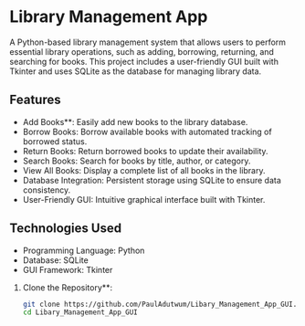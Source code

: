 # Library Management App

A Python-based library management system that allows users to perform essential library operations, such as adding, borrowing, returning, and searching for books. This project includes a user-friendly GUI built with Tkinter and uses SQLite as the database for managing library data.

## Features

- Add Books**: Easily add new books to the library database.
- Borrow Books: Borrow available books with automated tracking of borrowed status.
- Return Books: Return borrowed books to update their availability.
- Search Books: Search for books by title, author, or category.
- View All Books: Display a complete list of all books in the library.
- Database Integration: Persistent storage using SQLite to ensure data consistency.
- User-Friendly GUI: Intuitive graphical interface built with Tkinter.

## Technologies Used

- Programming Language: Python
- Database: SQLite
- GUI Framework: Tkinter



1. Clone the Repository**:
   ```bash
   git clone https://github.com/PaulAdutwum/Libary_Management_App_GUI.git
   cd Libary_Management_App_GUI
